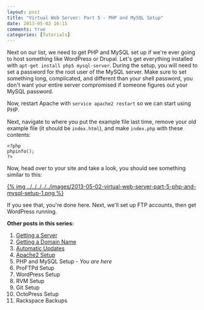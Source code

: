 ```yaml
---
layout: post
title: "Virtual Web Server: Part 5 - PHP and MySQL Setup"
date: 2013-05-02 16:15
comments: true
categories: [Tutorials]
---
```


Next on our list, we need to get PHP and MySQL set up if we're ever going to host something like WordPress or Drupal. Let's get everything installed with `apt-get install php5 mysql-server`. During the setup, you will need to set a password for the root user of the MySQL server. Make sure to set something long, complicated, and different than your shell password, you don't want your entire server compromised if someone figures out your MySQL password.

Now, restart Apache with `service apache2 restart` so we can start using PHP.

Next, navigate to where you put the example file last time, remove your old example file (it should be `index.html`), and make `index.php` with these contents:

```
<?php
phpinfo();
?>
```

Now, head over to your site and take a look, you should see something similar to this:

[{% img ../../../../../images/2013-05-02-virtual-web-server-part-5-php-and-mysql-setup-1.png %}](../../../../../images/2013-05-02-virtual-web-server-part-5-php-and-mysql-setup-1-full.png)

If you see that, you're done here. Next, we'll set up FTP accounts, then get WordPress running.

**Other posts in this series:**

1. [Getting a Server](../../../../2013/04/23/virtual-web-server-part-1-rackspace/)
2. [Getting a Domain Name](../../../../2013/04/23/virtual-web-server-part-2-hover/)
3. [Automatic Updates](../../../../2013/04/23/virtual-web-server-part-3-automatic-updates-in-debian/)
4. [Apache2 Setup](../../../../2013/04/28/virtual-web-server-part-4-apache-web-server/)
5. PHP and MySQL Setup _- You are here_
6. ProFTPd Setup
7. WordPress Setup
8. RVM Setup
9. Git Setup
10. OctoPress Setup
11. Rackspace Backups

